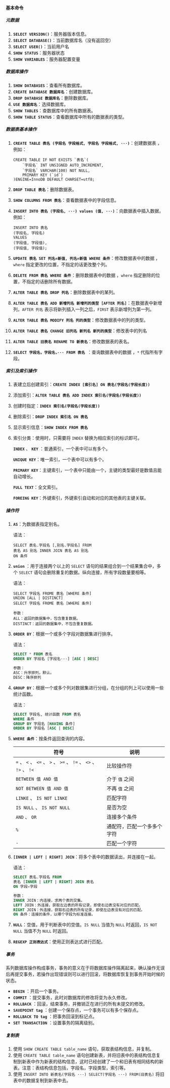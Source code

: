 #### 基本命令

##### 元数据

1. **`SELECT VERSION()`**：服务器版本信息。
2. **`SELECT DATABASE()`**：当前数据库名（没有返回空）
3. **`SELECT USER()`**：当前用户名
4. **`SHOW STATUS`**：服务器状态
5. **`SHOW VARIABLES`**：服务器配置变量

##### 数据库操作

1. **`SHOW DATABASES`**：查看所有数据库。
2. **`CREATE DATABASE 数据库名`**：创建数据库。
3. **`DROP DATABASE 数据库名`**：删除数据库。
4. **`USE 数据库名`**：选择数据库。
5. **`SHOW TABLES`**：查数据库中的所有数据表。
6. **`SHOW TABLE STATUS`**：查看数据库中所有的数据表的类型。

##### 数据表基本操作

1. **`CREATE TABLE 表名 (字段名 字段格式, 字段名 字段格式, ···)`**：创建数据表 ，例如：

   ```mysql
   CREATE TABLE IF NOT EXISTS `表名`(
       `字段名` INT UNSIGNED AUTO_INCREMENT,
       `字段名` VARCHAR(100) NOT NULL,
       PRIMARY KEY (`id`)
   )ENGINE=InnoDB DEFAULT CHARSET=utf8;
   ```

2. **`DROP TABLE 表名`**：删除数据表。

3. **`SHOW COLUMNS FROM 表名`**：查看数据表中的字段信息。

6. **`INSERT INTO 表名 (字段名, ···) values (值, ···)`**：向数据表中插入数据，例如：

   ```mysql
   INSERT INTO 表名
   (字段名, 字段名)
   VALUES
   (字段值, 字段值),
   (字段值, 字段值);
   ```

7. **`UPDATE 表名 SET 列名=新值, 列名=新值 WHERE 条件`**：修改数据表中的数据 ，`where` 指定更改的位置，不指定的话更改整个列。

8. **`DELETE FROM 表名 WHERE 条件`**：删除数据表中的数据 ，`where` 指定删除的位置，不指定的话删除所有数据。

9. **`ALTER TABLE 表名 DROP 列名`**：删除数据表中的某列。

10. **`ALTER TABLE 表名 ADD 新增列名 新增列的类型 [AFTER 列名]`**：在数据表中新增列，`AFTER 列名` 表示将新列插入一列之后，`FIRST` 表示新增列为第一列。

11. **`ALTER TABLE 表名 MODIFY 列名 列的类型`**：修改数据表中的列的类型。

12. **`ALTER TABLE 表名 CHANGE 旧列名 新列名 新列的类型`**：修改表中的列名

13. **`ALTER TABLE 旧表名 RENAME TO 新表名`**：修改数据表的表名。

14. **`SELECT 字段名，字段名，··· FROM 表名 `**：查询数据表中的数据 ，`*` 代指所有字段。

##### 索引及索引操作

1. 表建立后创建索引：**`CREATE INDEX [索引名] ON 表名(字段名(字段长度))`**

2. 添加索引：**`ALTER TABLE 表名 ADD INDEX 索引名(字段名(字段长度))`**

3. 创建时指定：**`INDEX 索引名(字段名(字段长度))`**

4. 删除索引：**`DROP INDEX 索引名 ON 表名`**

5. 显示索引信息：**`SHOW INDEX FROM 表名`**

6. 索引分类：使用时，只需要将 `INDEX` 替换为相应索引的标识即可。

   **`INDEX`** 、 **`KEY`** ：普通索引，一个表中可以有多个。

   **`UNIQUE KEY`**：唯一索引，一个表中可以有多个。

   **`PRIMARY KEY`**：主键索引，一个表中只能由一个，主键的类型最好是数值且能自动增长。

   **`FULL TEXT`**：全文索引。

   **`FOREING KEY`**：外键索引，外键索引自动和对应的其他表的主键关联。

##### 操作符

1. **`AS`**：为数据表指定别名。

   语法：

   ```mysql
   SELECT 表名.字段名 [,别名.字段名] FROM
   表名 AS 别名 INNER JOIN 表名 AS 别名
   ON 条件
   ```
   
2. **`union`** ：用于连接两个以上的 `SELECT` 语句的结果组合到一个结果集合中，多个 `SELECT` 语句会删除重复的数据。纵向连接，所有字段数量要相等。

   语法：

   ```mysql
   SELECT 字段名 FROME 表名 [WHERE 条件]
   UNION [ALL | DISTINCT]
   SELECT 字段名 FROME 表名 [WHERE 条件]
   
   参数：
   ALL：返回的数据集中，包含重复数据。
   DISTINCT：返回的数据集中，不包含重复数据。
   ```

3. **`ORDER BY`**：根据一个或多个字段对数据集进行排序。

   语法：

   ```sql
   SELECT * FROM 表名
   ORDER BY 字段名 [字段名···] [ASC | DESC]
   
   参数：
   ASC：升序排列，默认。
   DESC：降序排列
   ```

4. **`GROUP BY`**：根据一个或多个列对数据集进行分组，在分组的列上可以使用一些统计函数。

   语法：

   ```sql
   SELECT 字段名, 统计函数 FROM 表名
   WHERE 条件
   GROUP BY 字段名 [HAVING 条件]
   ORDER BY 字段名 [ASC | DESC]
   ```

5. **`WHERE 条件`**：按条件返回查询的内容。

   | 符号                                                         | 说明                       |
   | ------------------------------------------------------------ | -------------------------- |
   | `=` 、 `<` 、 `<=` 、 `>` 、 `>=` 、 `!=` 、 `<>` 、 `!>` 、 `!<` | 比较操作符                 |
   | `BETWEEN 值 AND 值`                                          | 介于 `值` 之间             |
   | `NOT BETWEEN 值 AND 值`                                      | 不再 `值` 之间             |
   | `LINKE` 、 `IS NOT LINKE`                                    | 匹配字符                   |
   | `IS NULL` 、 `IS NOT NULL`                                   | 是否为空                   |
   | `AND` 、 `OR`                                                | 连接多个条件               |
   | `%`                                                          | 通配符，匹配一个多多个字符 |
   | `-`                                                          | 匹配一个字符               |

6. **`[INNER | LEFT | RIGHT] JOIN`**：将多个表中的数据读出，并连接在一起。

   语法：

   ```sql
   SELECT 表名.字段名 FROM
   表名 [INNER | LEFT | RIGHT] JOIN 表名
   ON 字段=字段
   
   参数：
   INNER JOIN：内连接，求两个表的交集。
   LEFT JOIN：外连接，获取左边表的所有记录，即使右边表没有对应的匹配。
   RIGHT JOIN：外连接，获取右边表的所有记录，即使左边表没有对应的匹配。
   ON 条件：连接的条件，以哪个字段为标准连接。
   ```

7. **`NULL`**：空值，用于判断表中的空值。`IS NULL` 当值为 `NULL` 时返回，`IS NOT NULL` 当值不为 `NULL` 时返回。

8. **`REGEXP 正则表达式`**：使用正则表达式进行匹配。

##### 事务

系列数据库操作构成事务，事务的意义在于将数据库操作隔离起来，确认操作无误后再提交事务，若操作出现错误则可以进行回滚，将数据库恢复到事务开始时候的状态。

- **`BEGIN`** ：开启一个事务。
- **`COMMIT`** ：提交事务，此时对数据库的修改将变为永久修改。
- **`ROLLBACK`** ：回滚，结束事务，并撤销正在进行的所有未提交的修改。
- **`SAVEPOINT tag`** ：创建一个保存点，一个事务可以有多个保存点。
- **`ROLLBACK TO tag`** ：把事务回滚到标记点。
- **`SET TRANSACTION`** ：设置事务的隔离级别。

##### 复制表

1. 使用 `SHOW CREATE TABLE table_name` 语句，获取表结构信息，并复制。
2. 使用 `CREATE TABLE table_name` 语句创建新表，并将旧表中的表结构信息复制到新表中作为新表的结构信息，这时已经创建了一个和旧表有相同结构的新表。注意：表结构信息包括，字段名，字段类型，索引等。
3. 使用 `INSERT INTO 新表名(字段名 ···) SELECT(字段名 ···) FROM(旧表名)` 将旧表中的数据复制到新表中去。